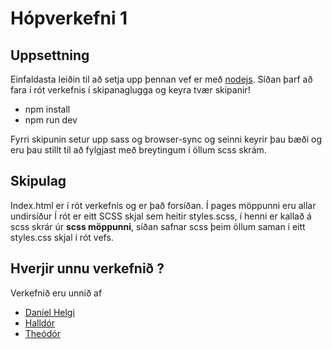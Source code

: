# Hópverkefni 1

## Uppsettning 
Einfaldasta leiðin til að setja upp þennan vef er með [nodejs](https://nodejs.org/en/). 
Síðan þarf að fara í rót verkefnis í skipanaglugga og keyra tvær skipanir! 

* npm install
* npm run dev  

Fyrri skipunin setur upp sass og browser-sync og seinni keyrir þau bæði og eru þau stillt til að fylgjast með breytingum í öllum scss skrám. 

## Skipulag
Index.html er í rót verkefnis og er það forsíðan. 
Í pages möppunni eru allar undirsíður
Í rót er eitt SCSS skjal sem heitir styles.scss, í henni er kallað á scss skrár úr **scss möppunni**, síðan safnar scss þeim öllum saman í eitt styles.css skjal í rót vefs. 

## Hverjir unnu verkefnið ?
Verkefnið eru unnið af 
* [Daníel Helgi](dha5@hi.is) 
* [Halldór](hjv6@hi.is)
* [Theódór](tsa2@hi,is)
